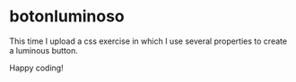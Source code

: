 # botonluminoso
This time I upload a css exercise in which I use several properties to create a luminous button.

Happy coding!
